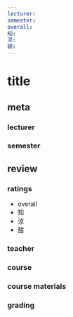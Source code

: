 ```yaml
---
lecturer: 
semester: 
overall: 
知: 
涼: 
甜: 
---
```

# title
## meta
### lecturer
### semester 
## review
### ratings
- overall
- 知
- 涼
- 甜
### teacher
### course
### course materials
### grading